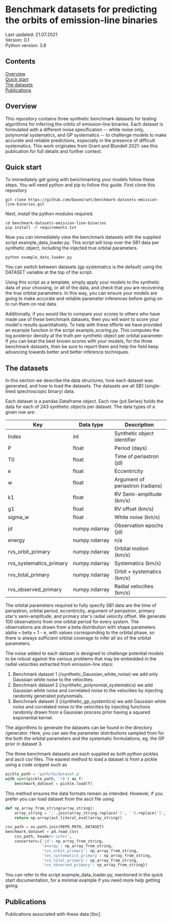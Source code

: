 # Benchmark datasets for predicting the orbits of emission-line binaries

Last updated: 21.07.2021<br>
Version: 0.1<br>
Python version: 3.8<br>

## Contents
[Overview](#overview)<br>
[Quick start](#quick_start)<br>
[The datasets](#the_datasets)<br>
[Publications](#publications)<br>

## Overview
This repository contains three synthetic benchmark datasets for testing
algorithms for inferring the orbits of emission-line binaries. Each dataset 
is formulated with a different noise specification -- white noise only, 
polynomial systematics, and GP systematics -- to challenge models to 
make accurate and reliable predictions, especially in the presence of 
difficult systematics. This work originates from Grant and Blundell 2021: see 
this publication for full details and further context.

## Quick start
To immediately get going with benchmarking your models follow these steps. 
You will need python and pip to follow this guide. First clone this repository
```
git clone https://github.com/DavoGrant/benchmark-datasets-emission-line-binaries.git
```
Next, install the python modules required.
```
cd benchmark-datasets-emission-line-binaries
pip install -r requirements.txt
```
Now you can immediately view the benchmark datasets with the supplied script 
example_data_loader.py. This script will loop over the SB1 data per synthetic 
object, including the injected true orbital parameters.
```
python example_data_loader.py
```
You can switch between datasets (gp systematics is the default) using the DATASET 
variable at the top of the script. 

Using this script as a template, simply apply your models to the synthetic data 
of your choosing, or all of the data, and check that you are recovering the true 
orbital parameters. In this way, you can ensure your models are going to make 
accurate and reliable parameter inferences before going on to run them on real data.

Additionally, if you would like to compare your scores to others who have made use 
of these benchmark datasets, then you will want to score your model's results 
quantitatively. To help with these efforts we have provided an example function in
the script example_scoring.py. This computes the log posterior density at the truth
per synthetic object per orbital parameter. If you can beat the best known scores with 
your models, for the three benchmark datasets, then be sure to report them and help the
field keep advancing towards better and better inference techniques.

## The datasets
In this section we describe the data structures, how each dataset was generated, and 
how to load the datasets. The datasets are all SB1 (single-lined spectroscopic binary) 
data.

Each dataset is a pandas.Dataframe object. Each row (pd.Series) holds the data for each 
of 243 synthetic objects per dataset. The data types of a given row are:

| Key | Data type | Description |
| ------------- | ------------- | ------------- |
| Index  | int  |  Synthetic object identifier
| P  | float  |  Period (days)  |
| T0  | float  | Time of periastron (jd)  |
| e  | float  |  Eccentricity  |
| w  | float  |  Argument of periastron (radians)  |
| k1  | float  |  RV Semi-amplitude (km/s)  |
| g1  | float  |  RV offset (km/s)  |
| sigma_w  | float  |  White noise (km/s)  |
| jd  | numpy.ndarray  |  Observation epochs (jd)  |
| energy  | numpy.ndarray  |  n/a  |
| rvs_orbit_primary  | numpy.ndarray  |  Orbital motion (km/s)  |
| rvs_systematics_primary  | numpy.ndarray  |  Systematics (km/s)  |
| rvs_total_primary  | numpy.ndarray  |  Orbit + systematics (km/s)  |
| rvs_observed_primary  | numpy.ndarray  |  Radial velocities (km/s)  |

The orbital parameters required to fully specify SB1 data are the time of periastron, 
orbital period, eccentricity, argument of periastron, primary star's semi-amplitude, 
and primary star's radial velocity offset. We generate 100 observations from one 
orbital period for every system. The observations are drawn from a beta distribution with 
shape parameters alpha = beta = 1 - e, with values corresponding to the orbital phase, so 
there is always sufficient orbital coverage to infer all six of the orbital parameters.

The noise added to each dataset is designed to challenge potential models to be robust 
against the various problems that may be embedded in the radial velocities extracted 
from emission-line stars:
1. Benchmark dataset 1 (/synthetic_Gaussian_white_noise) we add only Gaussian white noise 
to the velocities.
1. Benchmark dataset 2 (/synthetic_polynomial_systematics) we add Gaussian white noise and 
correlated noise to the velocities by injecting randomly generated polynomials.
1. Benchmark dataset 3 (/synthetic_gp_systemtics) we add Gaussian white noise and 
correlated noise to the velocities by injecting functions randomly drawn from a 
Gaussian process prior having a squared exponential kernel.

The algorithms to generate the datasets can be found in the directory /generator. Here, 
you can see the parameter distributions sampled from for the both the orbital parameters 
and the systematic formulations, eg. the GP prior in dataset 3.

The three benchmark datasets are each supplied as both python pickles and ascii 
csv files. The easiest method to load a dataset is from a pickle using a code snippet 
such as
```python
pickle_path = 'path/to/dataset.p'
with open(pickle_path, 'rb') as f:
    benchmark_dataset = pickle.load(f)
```
This method ensures the data formats remain as intended. However, if you prefer you 
can load dataset from the ascii file using
```python
def np_array_from_string(array_string):
    array_string = ','.join(array_string.replace('[', '').replace(']', '').split())
    return np.array(ast.literal_eval(array_string))

csv_path = os.path.join(REPO_PATH, DATASET)
benchmark_dataset = pd.read_csv(
    csv_path, header='infer',
    converters={'jd': np_array_from_string,
                'energy': np_array_from_string,
                'rvs_orbit_primary': np_array_from_string,
                'rvs_systematics_primary': np_array_from_string,
                'rvs_total_primary': np_array_from_string,
                'rvs_observed_primary': np_array_from_string})
```
You can refer to the script example_data_loader.py, mentioned in the quick start 
documentation, for a minimal example if you need more help getting going.

## Publications
Publications associated with these data [tbc].
